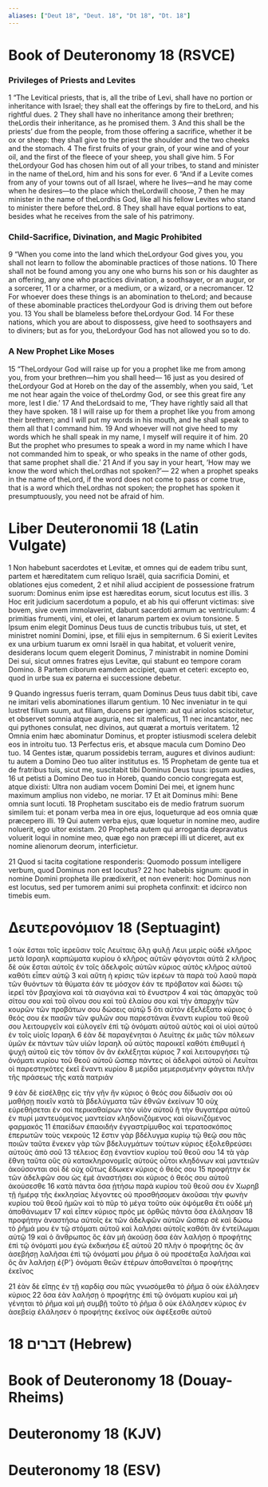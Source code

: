 ```yaml
---
aliases: ["Deut 18", "Deut. 18", "Dt 18", "Dt. 18"]
---
```



# Book of Deuteronomy 18 (RSVCE)

### Privileges of Priests and Levites
1 “The Levitical priests, that is, all the tribe of Levi, shall have no portion or inheritance with Israel; they shall eat the offerings by fire to theLord, and his rightful dues.
2 They shall have no inheritance among their brethren; theLordis their inheritance, as he promised them.
3 And this shall be the priests’ due from the people, from those offering a sacrifice, whether it be ox or sheep: they shall give to the priest the shoulder and the two cheeks and the stomach.
4 The first fruits of your grain, of your wine and of your oil, and the first of the fleece of your sheep, you shall give him.
5 For theLordyour God has chosen him out of all your tribes, to stand and minister in the name of theLord, him and his sons for ever.
6 “And if a Levite comes from any of your towns out of all Israel, where he lives—and he may come when he desires—to the place which theLordwill choose,
7 then he may minister in the name of theLordhis God, like all his fellow Levites who stand to minister there before theLord.
8 They shall have equal portions to eat, besides what he receives from the sale of his patrimony.
### Child-Sacrifice, Divination, and Magic Prohibited
9 “When you come into the land which theLordyour God gives you, you shall not learn to follow the abominable practices of those nations.
10 There shall not be found among you any one who burns his son or his daughter as an offering, any one who practices divination, a soothsayer, or an augur, or a sorcerer,
11 or a charmer, or a medium, or a wizard, or a necromancer.
12 For whoever does these things is an abomination to theLord; and because of these abominable practices theLordyour God is driving them out before you.
13 You shall be blameless before theLordyour God.
14 For these nations, which you are about to dispossess, give heed to soothsayers and to diviners; but as for you, theLordyour God has not allowed you so to do.
### A New Prophet Like Moses
15 “TheLordyour God will raise up for you a prophet like me from among you, from your brethren—him you shall heed—
16 just as you desired of theLordyour God at Horeb on the day of the assembly, when you said, ‘Let me not hear again the voice of theLordmy God, or see this great fire any more, lest I die.’
17 And theLordsaid to me, ‘They have rightly said all that they have spoken.
18 I will raise up for them a prophet like you from among their brethren; and I will put my words in his mouth, and he shall speak to them all that I command him.
19 And whoever will not give heed to my words which he shall speak in my name, I myself will require it of him.
20 But the prophet who presumes to speak a word in my name which I have not commanded him to speak, or who speaks in the name of other gods, that same prophet shall die.’
21 And if you say in your heart, ‘How may we know the word which theLordhas not spoken?’—
22 when a prophet speaks in the name of theLord, if the word does not come to pass or come true, that is a word which theLordhas not spoken; the prophet has spoken it presumptuously, you need not be afraid of him.


# Liber Deuteronomii 18 (Latin Vulgate)

1 Non habebunt sacerdotes et Levitæ, et omnes qui de eadem tribu sunt, partem et hæreditatem cum reliquo Israël, quia sacrificia Domini, et oblationes ejus comedent,
2 et nihil aliud accipient de possessione fratrum suorum: Dominus enim ipse est hæreditas eorum, sicut locutus est illis.
3 Hoc erit judicium sacerdotum a populo, et ab his qui offerunt victimas: sive bovem, sive ovem immolaverint, dabunt sacerdoti armum ac ventriculum:
4 primitias frumenti, vini, et olei, et lanarum partem ex ovium tonsione.
5 Ipsum enim elegit Dominus Deus tuus de cunctis tribubus tuis, ut stet, et ministret nomini Domini, ipse, et filii ejus in sempiternum.
6 Si exierit Levites ex una urbium tuarum ex omni Israël in qua habitat, et voluerit venire, desiderans locum quem elegerit Dominus,
7 ministrabit in nomine Domini Dei sui, sicut omnes fratres ejus Levitæ, qui stabunt eo tempore coram Domino.
8 Partem ciborum eamdem accipiet, quam et ceteri: excepto eo, quod in urbe sua ex paterna ei successione debetur.

9 Quando ingressus fueris terram, quam Dominus Deus tuus dabit tibi, cave ne imitari velis abominationes illarum gentium.
10 Nec inveniatur in te qui lustret filium suum, aut filiam, ducens per ignem: aut qui ariolos sciscitetur, et observet somnia atque auguria, nec sit maleficus,
11 nec incantator, nec qui pythones consulat, nec divinos, aut quærat a mortuis veritatem.
12 Omnia enim hæc abominatur Dominus, et propter istiusmodi scelera delebit eos in introitu tuo.
13 Perfectus eris, et absque macula cum Domino Deo tuo.
14 Gentes istæ, quarum possidebis terram, augures et divinos audiunt: tu autem a Domino Deo tuo aliter institutus es.
15 Prophetam de gente tua et de fratribus tuis, sicut me, suscitabit tibi Dominus Deus tuus: ipsum audies,
16 ut petisti a Domino Deo tuo in Horeb, quando concio congregata est, atque dixisti: Ultra non audiam vocem Domini Dei mei, et ignem hunc maximum amplius non videbo, ne moriar.
17 Et ait Dominus mihi: Bene omnia sunt locuti.
18 Prophetam suscitabo eis de medio fratrum suorum similem tui: et ponam verba mea in ore ejus, loqueturque ad eos omnia quæ præcepero illi.
19 Qui autem verba ejus, quæ loquetur in nomine meo, audire noluerit, ego ultor existam.
20 Propheta autem qui arrogantia depravatus voluerit loqui in nomine meo, quæ ego non præcepi illi ut diceret, aut ex nomine alienorum deorum, interficietur.

21 Quod si tacita cogitatione responderis: Quomodo possum intelligere verbum, quod Dominus non est locutus?
22 hoc habebis signum: quod in nomine Domini propheta ille prædixerit, et non evenerit: hoc Dominus non est locutus, sed per tumorem animi sui propheta confinxit: et idcirco non timebis eum.


# Δευτερονόμιον 18 (Septuagint)

1 οὐκ ἔσται τοῖς ἱερεῦσιν τοῖς Λευίταις ὅλῃ φυλῇ Λευι μερὶς οὐδὲ κλῆρος μετὰ Ισραηλ καρπώματα κυρίου ὁ κλῆρος αὐτῶν φάγονται αὐτά
2 κλῆρος δὲ οὐκ ἔσται αὐτοῖς ἐν τοῖς ἀδελφοῖς αὐτῶν κύριος αὐτὸς κλῆρος αὐτοῦ καθότι εἶπεν αὐτῷ
3 καὶ αὕτη ἡ κρίσις τῶν ἱερέων τὰ παρὰ τοῦ λαοῦ παρὰ τῶν θυόντων τὰ θύματα ἐάν τε μόσχον ἐάν τε πρόβατον καὶ δώσει τῷ ἱερεῖ τὸν βραχίονα καὶ τὰ σιαγόνια καὶ τὸ ἔνυστρον
4 καὶ τὰς ἀπαρχὰς τοῦ σίτου σου καὶ τοῦ οἴνου σου καὶ τοῦ ἐλαίου σου καὶ τὴν ἀπαρχὴν τῶν κουρῶν τῶν προβάτων σου δώσεις αὐτῷ
5 ὅτι αὐτὸν ἐξελέξατο κύριος ὁ θεός σου ἐκ πασῶν τῶν φυλῶν σου παρεστάναι ἔναντι κυρίου τοῦ θεοῦ σου λειτουργεῖν καὶ εὐλογεῖν ἐπὶ τῷ ὀνόματι αὐτοῦ αὐτὸς καὶ οἱ υἱοὶ αὐτοῦ ἐν τοῖς υἱοῖς Ισραηλ
6 ἐὰν δὲ παραγένηται ὁ Λευίτης ἐκ μιᾶς τῶν πόλεων ὑμῶν ἐκ πάντων τῶν υἱῶν Ισραηλ οὗ αὐτὸς παροικεῖ καθότι ἐπιθυμεῖ ἡ ψυχὴ αὐτοῦ εἰς τὸν τόπον ὃν ἂν ἐκλέξηται κύριος
7 καὶ λειτουργήσει τῷ ὀνόματι κυρίου τοῦ θεοῦ αὐτοῦ ὥσπερ πάντες οἱ ἀδελφοὶ αὐτοῦ οἱ Λευῖται οἱ παρεστηκότες ἐκεῖ ἔναντι κυρίου
8 μερίδα μεμερισμένην φάγεται πλὴν τῆς πράσεως τῆς κατὰ πατριάν

9 ἐὰν δὲ εἰσέλθῃς εἰς τὴν γῆν ἣν κύριος ὁ θεός σου δίδωσίν σοι οὐ μαθήσῃ ποιεῖν κατὰ τὰ βδελύγματα τῶν ἐθνῶν ἐκείνων
10 οὐχ εὑρεθήσεται ἐν σοὶ περικαθαίρων τὸν υἱὸν αὐτοῦ ἢ τὴν θυγατέρα αὐτοῦ ἐν πυρί μαντευόμενος μαντείαν κληδονιζόμενος καὶ οἰωνιζόμενος φαρμακός
11 ἐπαείδων ἐπαοιδήν ἐγγαστρίμυθος καὶ τερατοσκόπος ἐπερωτῶν τοὺς νεκρούς
12 ἔστιν γὰρ βδέλυγμα κυρίῳ τῷ θεῷ σου πᾶς ποιῶν ταῦτα ἕνεκεν γὰρ τῶν βδελυγμάτων τούτων κύριος ἐξολεθρεύσει αὐτοὺς ἀπὸ σοῦ
13 τέλειος ἔσῃ ἐναντίον κυρίου τοῦ θεοῦ σου
14 τὰ γὰρ ἔθνη ταῦτα οὓς σὺ κατακληρονομεῖς αὐτούς οὗτοι κληδόνων καὶ μαντειῶν ἀκούσονται σοὶ δὲ οὐχ οὕτως ἔδωκεν κύριος ὁ θεός σου
15 προφήτην ἐκ τῶν ἀδελφῶν σου ὡς ἐμὲ ἀναστήσει σοι κύριος ὁ θεός σου αὐτοῦ ἀκούσεσθε
16 κατὰ πάντα ὅσα ᾐτήσω παρὰ κυρίου τοῦ θεοῦ σου ἐν Χωρηβ τῇ ἡμέρᾳ τῆς ἐκκλησίας λέγοντες οὐ προσθήσομεν ἀκοῦσαι τὴν φωνὴν κυρίου τοῦ θεοῦ ἡμῶν καὶ τὸ πῦρ τὸ μέγα τοῦτο οὐκ ὀψόμεθα ἔτι οὐδὲ μὴ ἀποθάνωμεν
17 καὶ εἶπεν κύριος πρός με ὀρθῶς πάντα ὅσα ἐλάλησαν
18 προφήτην ἀναστήσω αὐτοῖς ἐκ τῶν ἀδελφῶν αὐτῶν ὥσπερ σὲ καὶ δώσω τὸ ῥῆμά μου ἐν τῷ στόματι αὐτοῦ καὶ λαλήσει αὐτοῖς καθότι ἂν ἐντείλωμαι αὐτῷ
19 καὶ ὁ ἄνθρωπος ὃς ἐὰν μὴ ἀκούσῃ ὅσα ἐὰν λαλήσῃ ὁ προφήτης ἐπὶ τῷ ὀνόματί μου ἐγὼ ἐκδικήσω ἐξ αὐτοῦ
20 πλὴν ὁ προφήτης ὃς ἂν ἀσεβήσῃ λαλῆσαι ἐπὶ τῷ ὀνόματί μου ῥῆμα ὃ οὐ προσέταξα λαλῆσαι καὶ ὃς ἂν λαλήσῃ ἐ{P'} ὀνόματι θεῶν ἑτέρων ἀποθανεῖται ὁ προφήτης ἐκεῖνος

21 ἐὰν δὲ εἴπῃς ἐν τῇ καρδίᾳ σου πῶς γνωσόμεθα τὸ ῥῆμα ὃ οὐκ ἐλάλησεν κύριος
22 ὅσα ἐὰν λαλήσῃ ὁ προφήτης ἐπὶ τῷ ὀνόματι κυρίου καὶ μὴ γένηται τὸ ῥῆμα καὶ μὴ συμβῇ τοῦτο τὸ ῥῆμα ὃ οὐκ ἐλάλησεν κύριος ἐν ἀσεβείᾳ ἐλάλησεν ὁ προφήτης ἐκεῖνος οὐκ ἀφέξεσθε αὐτοῦ


# 18 דברים (Hebrew)


# Book of Deuteronomy 18 (Douay-Rheims)


# Deuteronomy 18 (KJV)


# Deuteronomy 18 (ESV)

